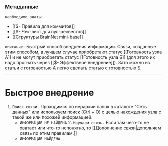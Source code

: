 ### Метаданные
`необходимо знать:` 
- [[$- Правила для коммитов]]
- [[$- Чек-лист для пул-реквестов]]
- [[Структуры BrainNet mini-base]]

`описание:` Быстрый способ внедрения информации. Связи, созданные этим способом, в лучшем случае приобретают статус [[Готовность узла А]] и не могут приобретать статус [[Готовность узла Б]] (для этого их надо прогнать через [[$- Эффектвное внедрение]]). Зато можно из статьи с готовностью А легко сделать статью с готовностью Б. 

---
# Быстрое внедрение
1. `Поиск связи.` Проходимся по иерархии папок в каталоге "Сеть данных" или используем поиск (Ctrl + O) с целью нахождения узла с такой же или похожей информацией.
	-  `ИНФОРМАЦИЯ НЕ НАЙДЕНА`
		2. `Изучаем связь.` Если там чего-то не хватает или что-то непонятно, то [[Дополнение связи|дополняем связь по этим правилам.]]
	-  `ИНФОРМАЦИЯ НАЙДЕНА`